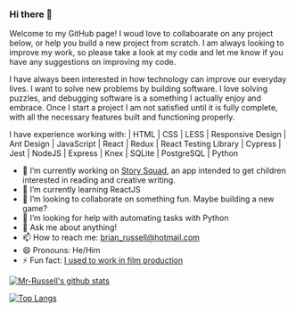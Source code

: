 ### Hi there 👋

Welcome to my GitHub page! I woud love to collaboarate on any project below, or help you build a new project from scratch. I am always looking to improve my work, so please take a look at my code and let me know if you have any suggestions on improving my code. 

I have always been interested in how technology can improve our everyday lives. I want to solve new problems by building software. I love solving puzzles, and debugging software is a something I actually enjoy and embrace. Once I start a project I am not satisfied until it is fully complete, with all the necessary features built and functioning properly.

I have experience working with:
| HTML | CSS | LESS | Responsive Design | Ant Design | JavaScript | React | Redux | React Testing Library | Cypress | Jest | NodeJS | Express | Knex | SQLite | PostgreSQL | Python

- 🔭 I’m currently working on [Story Squad](https://github.com/Lambda-School-Labs/Labs26-StorySquad-FE-TeamA), an app intended to get children interested in reading and creative writing.
- 🌱 I’m currently learning ReactJS
- 👯 I’m looking to collaborate on something fun. Maybe building a new game?
- 🤔 I’m looking for help with automating tasks with Python
- 💬 Ask me about anything!
- 📫 How to reach me: brian_russell@hotmail.com
- 😄 Pronouns: He/Him
- ⚡ Fun fact: [I used to work in film production](https://www.imdb.com/name/nm6291328/?ref_=nv_sr_srsg_0)



[![Mr-Russell's github stats](https://github-readme-stats.vercel.app/api?username=Mr-Russell)](https://github.com/Mr-Russell/github-readme-stats)

[![Top Langs](https://github-readme-stats.vercel.app/api/top-langs/?username=Mr-Russell)](https://github.com/Mr-russell/github-readme-stats)
